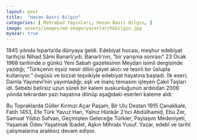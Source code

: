 ```yaml
---
layout: post
title:  "Hasan Basri Bilgin"
categories: [ Mihrabad Yayınları, Hasan Basri Bilgin, ]
image: assets/images/md-image/yazarlar/hbbilgin.jpg
myazar: true
---
```


1945 yılında Isparta’da dünyaya geldi. Edebiyat hocası, meşhur edebiyat tarihçisi Nihad Sâmi Banarlı’ydı. Banarlı’nın, “bir yarışma sonrası” 23 Ocak 1968 tarihinde o günkü Yeni Sabah gazetesinin Meydan isimli dergisinde yazdığı; “Türkçenin eşsiz nesir dilini gayet akıcı ve tesirli bir üslupla kullanıyor.” övgüsü ve bizzat teşvikiyle edebiyat hayatına başladı. İlk eseri; Damla Yayınevi’nin yayımladığı; aşk ve inanç temasını işleyen Çakıl Taşları idi. Sebebi belirsiz uzun süreli bir kalem suskunluğunun ardından 2006 yılında tekrardan yazı hayatına dönüp aşağıdaki eserleri kaleme aldı:

Bu Topraklarda Güller Kırmızı Açar Paşam, Bir Ulu Destan 1915 Çanakkale, Fatih 1453, Efe Türk Yavuz Han, Yalnız Hünkâr 2’nci Abdülhamid, Ebu Zer, Samsat Yıldızı Safvan, Geçmişten Geleceğe Türkler, Paylaşım Medeniyeti, Yaşamak Ödev Yaşatmak İbadet, Aşkın Mihrabı Yusuf. Yazar, edebî ve tarihî çalışmalarına aralıksız devam ediyor.
